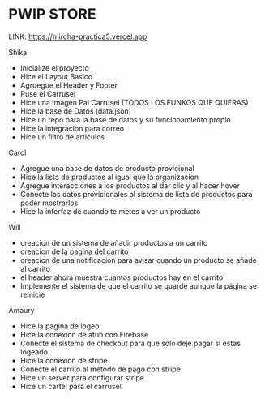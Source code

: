 # PWIP STORE

LINK: https://mircha-practica5.vercel.app

Shika 

- Inicialize el proyecto
- Hice el Layout Basico
- Agruegue el Header y Footer
- Puse el Carrusel
- Hice una Imagen Pal Carrusel (TODOS LOS FUNKOS QUE QUIERAS)
- Hice la base de Datos (data.json)
- Hice un repo para la base de datos y su funcionamiento propio
- Hice la integracion para correo
- Hice un filtro de articulos

Carol
- Agregue una base de datos de producto provicional
- Hice la lista de productos al igual que la organizacion
- Agregue interacciones a los productos al dar clic y al hacer hover
- Conecte los datos provicionales al sistema de lista de productos para poder mostrarlos
- Hice la interfaz de cuando te metes a ver un producto
  
Will

- creacion de un sistema de añadir productos a un carrito
- creacion de la pagina del carrito
- creacion de una notificacion para avisar cuando un producto se añade al carrito
- el header ahora muestra cuantos productos hay en el carrito
- Implemente el sistema de que el carrito se guarde aunque la página se reinicie

Amaury

- Hice la pagina de logeo
- Hice la conexion de atuh con Firebase
- Conecte el sistema de checkout para que solo deje pagar si estas logeado
- Hice la conexion de stripe
- Conecte el carrito al metodo de pago con stripe
- Hice un server para configurar stripe
- Hice un cartel para el carrusel
